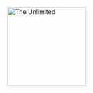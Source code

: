<a href="https://feel-easy.games/catalog/rust-hack/" target="_blank">
  <img src="https://repository-images.githubusercontent.com/689252631/b75dccfa-6e37-47b4-a7ec-fe8fb1be810c" alt="The Unlimited" width="180"/>
</a>
